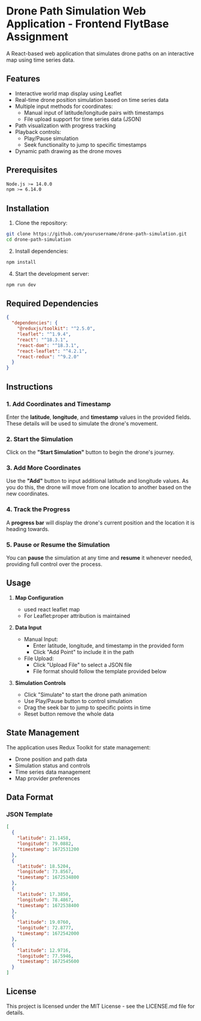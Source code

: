 # Drone Path Simulation Web Application - Frontend FlytBase Assignment

A React-based web application that simulates drone paths on an interactive map using time series data.

## Features

- Interactive world map display using Leaflet
- Real-time drone position simulation based on time series data
- Multiple input methods for coordinates:
  - Manual input of latitude/longitude pairs with timestamps
  - File upload support for time series data (JSON)
- Path visualization with progress tracking
- Playback controls:
  - Play/Pause simulation
  - Seek functionality to jump to specific timestamps
- Dynamic path drawing as the drone moves

## Prerequisites

```bash
Node.js >= 14.0.0
npm >= 6.14.0
```

## Installation

1. Clone the repository:
```bash
git clone https://github.com/yourusername/drone-path-simulation.git
cd drone-path-simulation
```

2. Install dependencies:
```bash
npm install
```

4. Start the development server:
```bash
npm run dev
```

## Required Dependencies

```json
{
  "dependencies": {
    "@reduxjs/toolkit": "^2.5.0",
    "leaflet": "^1.9.4",
    "react": "^18.3.1",
    "react-dom": "^18.3.1",
    "react-leaflet": "^4.2.1",
    "react-redux": "^9.2.0"
  }
}
```

## Instructions

### 1. Add Coordinates and Timestamp
Enter the **latitude**, **longitude**, and **timestamp** values in the provided fields. These details will be used to simulate the drone's movement.

### 2. Start the Simulation
Click on the **"Start Simulation"** button to begin the drone's journey.

### 3. Add More Coordinates
Use the **"Add"** button to input additional latitude and longitude values. As you do this, the drone will move from one location to another based on the new coordinates.

### 4. Track the Progress
A **progress bar** will display the drone's current position and the location it is heading towards.

### 5. Pause or Resume the Simulation
You can **pause** the simulation at any time and **resume** it whenever needed, providing full control over the process.


## Usage

1. **Map Configuration**
   - used react leaflet map
   - For Leaflet:proper attribution is maintained

2. **Data Input**
   - Manual Input:
     - Enter latitude, longitude, and timestamp in the provided form
     - Click "Add Point" to include it in the path
   - File Upload:
     - Click "Upload File" to select a JSON file
     - File format should follow the template provided below

3. **Simulation Controls**
   - Click "Simulate" to start the drone path animation
   - Use Play/Pause button to control simulation
   - Drag the seek bar to jump to specific points in time
   - Reset button remove the whole data

## State Management

The application uses Redux Toolkit for state management:
- Drone position and path data
- Simulation status and controls
- Time series data management
- Map provider preferences

## Data Format

### JSON Template
```json
[
  {
    "latitude": 21.1458,
    "longitude": 79.0882,
    "timestamp": 1672531200
  },
  {
    "latitude": 18.5204,
    "longitude": 73.8567,
    "timestamp": 1672534800
  },
  {
    "latitude": 17.3850,
    "longitude": 78.4867,
    "timestamp": 1672538400
  },
  {
    "latitude": 19.0760,
    "longitude": 72.8777,
    "timestamp": 1672542000
  },
  {
    "latitude": 12.9716,
    "longitude": 77.5946,
    "timestamp": 1672545600
  }
]
```


## License

This project is licensed under the MIT License - see the LICENSE.md file for details.
